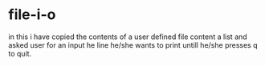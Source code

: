 # file-i-o
in this i have copied the contents of a user defined file content a list and asked user for an input he line he/she wants to print untill he/she presses q to quit.
